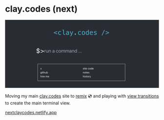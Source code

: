 # clay.codes (next)

![screenshot](./docs/assets/next-clay-codes-screenshot-for-readme.png)

Moving my main [clay.codes](https://clay.codes) site to [remix](https://remix.run) 💿 and playing with [view transitions](https://remix.run/docs/en/v1/hooks/view-transitions) to create the main terminal view.

[nextclaycodes.netlify.app](https://nextclaycodes.netlify.app)

